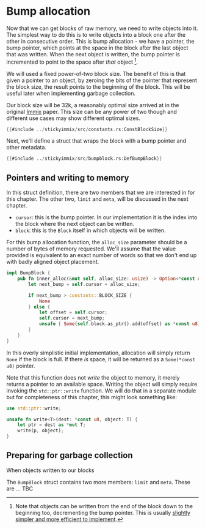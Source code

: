 # Bump allocation

Now that we can get blocks of raw memory, we need to write objects into it. The
simplest way to do this is to write objects into a block one after the other
in consecutive order. This is bump allocation - we have a pointer, the bump
pointer, which points at the space in the block after the last object that
was written. When the next object is written, the bump pointer is incremented
to point to the space after _that_ object [^1].

We will used a fixed power-of-two block size. The benefit of this is that 
given a pointer to an object, by zeroing the bits of the pointer that represent
the block size, the result points to the beginning of the block. This will
be useful later when implementing garbage collection.

Our block size will be 32k, a reasonably optimal size arrived at in the 
original [Immix][1] paper. This size can be any power of two though and
different use cases may show different optimal sizes.

```rust
{{#include ../stickyimmix/src/constants.rs:ConstBlockSize}}
```

Next, we'll define a struct that wraps the block with a bump pointer and other
metadata.

```rust
{{#include ../stickyimmix/src/bumpblock.rs:DefBumpBlock}}
```

## Pointers and writing to memory

In this struct definition, there are two members that we are interested in
for this chapter. The other two, `limit` and `meta`, will be discussed in the 
next chapter.

* `cursor`: this is the bump pointer. In our implementation it is the index
  into the block where the next object can be written.
* `block`: this is the `Block` itself in which objects will be written.

For this bump allocation function, the `alloc_size` parameter should be a number
of bytes of memory requested. We'll assume that the value provided is equivalent
to an exact number of words so that we don't end up with badly aligned object
placement.

```rust
impl BumpBlock {
    pub fn inner_alloc(&mut self, alloc_size: usize) -> Option<*const u8> {
        let next_bump = self.cursor + alloc_size;

        if next_bump > constants::BLOCK_SIZE {
            None
        } else {
            let offset = self.cursor;
            self.cursor = next_bump;
            unsafe { Some(self.block.as_ptr().add(offset) as *const u8) }
        }
    }
}
```

In this overly simplistic initial implementation, allocation will simply return
`None` if the block is full. If there _is_ space, it will be returned as a
`Some(*const u8)` pointer.

Note that this function does not _write_ the object to memory, it merely 
returns a pointer to an available space.  Writing the object will simply
require invoking the `std::ptr::write` function. We will do that in a separate
module but for completeness of this chapter, this might look something like:

```rust
use std::ptr::write;

unsafe fn write<T>(dest: *const u8, object: T) {
    let ptr = dest as *mut T;
    write(p, object);
}
```


## Preparing for garbage collection

When objects written to our blocks 

The `BumpBlock` struct contains two more members: `limit` and `meta`. These
are ... TBC



[^1]: Note that objects can be written from the end of the block down to the beginning
too, decrementing the bump pointer. This is usually [slightly simpler and more
efficient to implement](https://fitzgeraldnick.com/2019/11/01/always-bump-downwards.html).

[1]: http://www.cs.utexas.edu/users/speedway/DaCapo/papers/immix-pldi-2008.pdf

